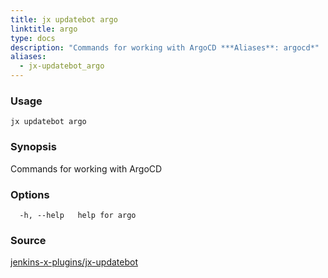 ```yaml
---
title: jx updatebot argo
linktitle: argo
type: docs
description: "Commands for working with ArgoCD ***Aliases**: argocd*"
aliases:
  - jx-updatebot_argo
---
```


### Usage

```
jx updatebot argo
```

### Synopsis

Commands for working with ArgoCD

### Options

```
  -h, --help   help for argo
```



### Source

[jenkins-x-plugins/jx-updatebot](https://github.com/jenkins-x-plugins/jx-updatebot)
